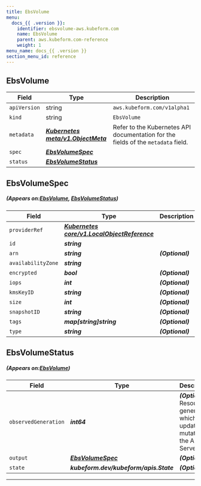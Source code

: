 ```yaml
---
title: EbsVolume
menu:
  docs_{{ .version }}:
    identifier: ebsvolume-aws.kubeform.com
    name: EbsVolume
    parent: aws.kubeform.com-reference
    weight: 1
menu_name: docs_{{ .version }}
section_menu_id: reference
---
```


## EbsVolume
| Field | Type | Description |
| ------ | ----- | ----------- |
| `apiVersion` | string | `aws.kubeform.com/v1alpha1` |
|    `kind` | string | `EbsVolume` |
| `metadata` | ***[Kubernetes meta/v1.ObjectMeta](https://kubernetes.io/docs/reference/generated/kubernetes-api/v1.13/#objectmeta-v1-meta)***|Refer to the Kubernetes API documentation for the fields of the `metadata` field.|
| `spec` | ***[EbsVolumeSpec](#EbsVolumeSpec)***||
| `status` | ***[EbsVolumeStatus](#EbsVolumeStatus)***||
## EbsVolumeSpec
##### (Appears on:[EbsVolume](#EbsVolume), [EbsVolumeStatus](#EbsVolumeStatus))
| Field | Type | Description |
| ------ | ----- | ----------- |
| `providerRef` | ***[Kubernetes core/v1.LocalObjectReference](https://kubernetes.io/docs/reference/generated/kubernetes-api/v1.13/#localobjectreference-v1-core)***||
| `id` | ***string***||
| `arn` | ***string***| ***(Optional)*** |
| `availabilityZone` | ***string***||
| `encrypted` | ***bool***| ***(Optional)*** |
| `iops` | ***int***| ***(Optional)*** |
| `kmsKeyID` | ***string***| ***(Optional)*** |
| `size` | ***int***| ***(Optional)*** |
| `snapshotID` | ***string***| ***(Optional)*** |
| `tags` | ***map[string]string***| ***(Optional)*** |
| `type` | ***string***| ***(Optional)*** |
## EbsVolumeStatus
##### (Appears on:[EbsVolume](#EbsVolume))
| Field | Type | Description |
| ------ | ----- | ----------- |
| `observedGeneration` | ***int64***| ***(Optional)*** Resource generation, which is updated on mutation by the API Server.|
| `output` | ***[EbsVolumeSpec](#EbsVolumeSpec)***| ***(Optional)*** |
| `state` | ***kubeform.dev/kubeform/apis.State***| ***(Optional)*** |
---
